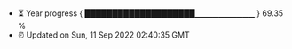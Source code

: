 - ⏳ Year progress { ████████████████████▁▁▁▁▁▁▁▁▁▁ } 69.35 %
- ⏰ Updated on Sun, 11 Sep 2022 02:40:35 GMT

